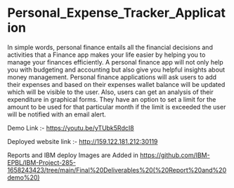 # Personal_Expense_Tracker_Application
 In simple words, personal finance entails all the financial decisions and activities that a Finance app makes your life easier by helping you to manage your finances efficiently. A personal finance app will not only help you with budgeting and accounting but also give you helpful insights about money management.   Personal finance applications will ask users to add their expenses and based on their expenses wallet balance will be updated which will be visible to the user.  Also, users can get an analysis of their expenditure in graphical forms. They have an option to set a limit for the amount to be used for that particular month if the limit is exceeded the user will be notified with an email alert.

Demo Link :- https://youtu.be/yTUbk5RdcI8

Deployed website link :- http://159.122.181.212:30119

Reports and IBM deploy Images are Added in https://github.com/IBM-EPBL/IBM-Project-285-1658243423/tree/main/Final%20Deliverables%20(%20Report%20and%20demo%20)
